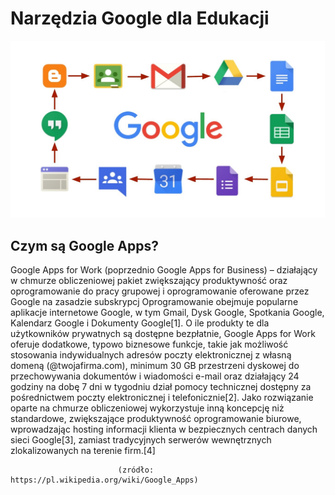 #  Narzędzia Google dla Edukacji
![](Foto1.jpg)

##  Czym są Google Apps?
Google Apps for Work (poprzednio Google Apps for Business) – działający w chmurze obliczeniowej pakiet zwiększający produktywność oraz oprogramowanie do pracy grupowej i oprogramowanie oferowane przez Google na zasadzie subskrypcj
Oprogramowanie obejmuje popularne aplikacje internetowe Google, w tym Gmail, Dysk Google, Spotkania Google, Kalendarz Google i Dokumenty Google[1]. O ile produkty te dla użytkowników prywatnych są dostępne bezpłatnie, Google Apps for Work oferuje dodatkowe, typowo biznesowe funkcje, takie jak możliwość stosowania indywidualnych adresów poczty elektronicznej z własną domeną (@twojafirma.com), minimum 30 GB przestrzeni dyskowej do przechowywania dokumentów i wiadomości e-mail oraz działający 24 godziny na dobę 7 dni w tygodniu dział pomocy technicznej dostępny za pośrednictwem poczty elektronicznej i telefonicznie[2]. Jako rozwiązanie oparte na chmurze obliczeniowej wykorzystuje inną koncepcję niż standardowe, zwiększające produktywność oprogramowanie biurowe, wprowadzając hosting informacji klienta w bezpiecznych centrach danych sieci Google[3], zamiast tradycyjnych serwerów wewnętrznych zlokalizowanych na terenie firm.[4]

                            (zródło: https://pl.wikipedia.org/wiki/Google_Apps)
